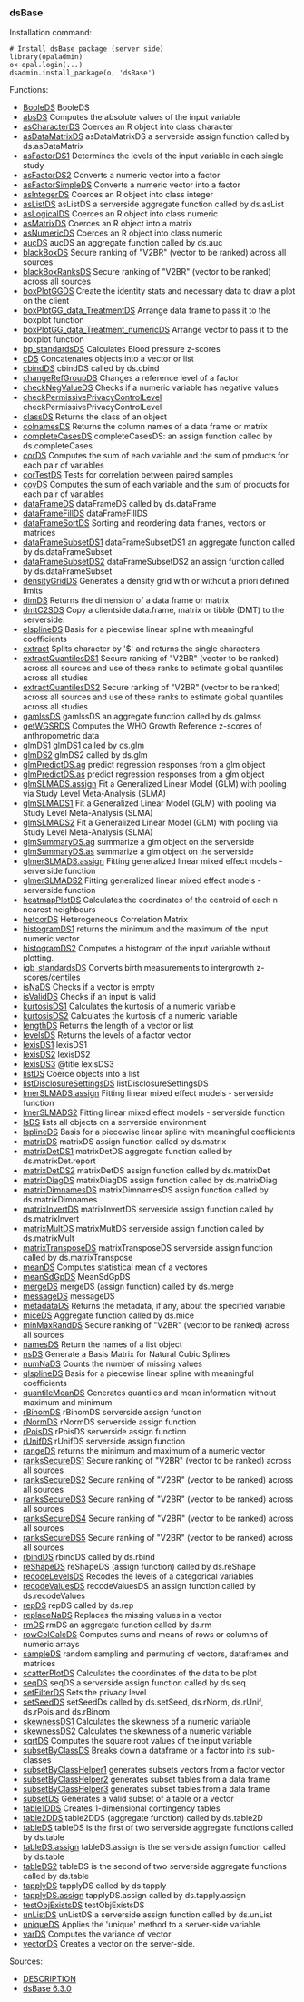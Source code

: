

### dsBase

Installation command:

	# Install dsBase package (server side)
	library(opaladmin)
	o<-opal.login(...)
	dsadmin.install_package(o, 'dsBase')

Functions:


* [BooleDS](BooleDS.html) BooleDS
* [absDS](absDS.html) Computes the absolute values of the input variable
* [asCharacterDS](asCharacterDS.html) Coerces an R object into class character
* [asDataMatrixDS](asDataMatrixDS.html) asDataMatrixDS a serverside assign function called by ds.asDataMatrix
* [asFactorDS1](asFactorDS1.html) Determines the levels of the input variable in each single study
* [asFactorDS2](asFactorDS2.html) Converts a numeric vector into a factor
* [asFactorSimpleDS](asFactorSimpleDS.html) Converts a numeric vector into a factor
* [asIntegerDS](asIntegerDS.html) Coerces an R object into class integer
* [asListDS](asListDS.html) asListDS a serverside aggregate function called by ds.asList
* [asLogicalDS](asLogicalDS.html) Coerces an R object into class numeric
* [asMatrixDS](asMatrixDS.html) Coerces an R object into a matrix
* [asNumericDS](asNumericDS.html) Coerces an R object into class numeric
* [aucDS](aucDS.html) aucDS an aggregate function called by ds.auc
* [blackBoxDS](blackBoxDS.html) Secure ranking of "V2BR" (vector to be ranked) across all sources
* [blackBoxRanksDS](blackBoxRanksDS.html) Secure ranking of "V2BR" (vector to be ranked) across all sources
* [boxPlotGGDS](boxPlotGGDS.html) Create the identity stats and necessary data to draw a plot on the client
* [boxPlotGG_data_TreatmentDS](boxPlotGG_data_TreatmentDS.html) Arrange data frame to pass it to the boxplot function
* [boxPlotGG_data_Treatment_numericDS](boxPlotGG_data_Treatment_numericDS.html) Arrange vector to pass it to the boxplot function
* [bp_standardsDS](bp_standardsDS.html) Calculates Blood pressure z-scores
* [cDS](cDS.html) Concatenates objects into a vector or list
* [cbindDS](cbindDS.html) cbindDS called by ds.cbind
* [changeRefGroupDS](changeRefGroupDS.html) Changes a reference level of a factor
* [checkNegValueDS](checkNegValueDS.html) Checks if a numeric variable has negative values
* [checkPermissivePrivacyControlLevel](checkPermissivePrivacyControlLevel.html) checkPermissivePrivacyControlLevel
* [classDS](classDS.html) Returns the class of an object
* [colnamesDS](colnamesDS.html) Returns the column names of a data frame or matrix
* [completeCasesDS](completeCasesDS.html) completeCasesDS: an assign function called by ds.completeCases
* [corDS](corDS.html) Computes the sum of each variable and the sum of products for each pair of variables
* [corTestDS](corTestDS.html) Tests for correlation between paired samples
* [covDS](covDS.html) Computes the sum of each variable and the sum of products for each pair of variables
* [dataFrameDS](dataFrameDS.html) dataFrameDS called by ds.dataFrame
* [dataFrameFillDS](dataFrameFillDS.html) dataFrameFillDS
* [dataFrameSortDS](dataFrameSortDS.html) Sorting and reordering data frames, vectors or matrices
* [dataFrameSubsetDS1](dataFrameSubsetDS1.html) dataFrameSubsetDS1 an aggregate function called by ds.dataFrameSubset
* [dataFrameSubsetDS2](dataFrameSubsetDS2.html) dataFrameSubsetDS2 an assign function called by ds.dataFrameSubset
* [densityGridDS](densityGridDS.html) Generates a density grid with or without a priori defined limits
* [dimDS](dimDS.html) Returns the dimension of a data frame or matrix
* [dmtC2SDS](dmtC2SDS.html) Copy a clientside data.frame, matrix or tibble (DMT) to the serverside.
* [elsplineDS](elsplineDS.html) Basis for a piecewise linear spline with meaningful coefficients
* [extract](extract.html) Splits character by '$' and returns the single characters
* [extractQuantilesDS1](extractQuantilesDS1.html) Secure ranking of "V2BR" (vector to be ranked) across all sources and use of these ranks to estimate global quantiles across all studies
* [extractQuantilesDS2](extractQuantilesDS2.html) Secure ranking of "V2BR" (vector to be ranked) across all sources and use of these ranks to estimate global quantiles across all studies
* [gamlssDS](gamlssDS.html) gamlssDS an aggregate function called by ds.galmss
* [getWGSRDS](getWGSRDS.html) Computes the WHO Growth Reference z-scores of anthropometric data
* [glmDS1](glmDS1.html) glmDS1 called by ds.glm
* [glmDS2](glmDS2.html) glmDS2 called by ds.glm
* [glmPredictDS.ag](glmPredictDS.ag.html) predict regression responses from a glm object
* [glmPredictDS.as](glmPredictDS.as.html) predict regression responses from a glm object
* [glmSLMADS.assign](glmSLMADS.assign.html) Fit a Generalized Linear Model (GLM) with pooling via Study Level Meta-Analysis (SLMA)
* [glmSLMADS1](glmSLMADS1.html) Fit a Generalized Linear Model (GLM) with pooling via Study Level Meta-Analysis (SLMA)
* [glmSLMADS2](glmSLMADS2.html) Fit a Generalized Linear Model (GLM) with pooling via Study Level Meta-Analysis (SLMA)
* [glmSummaryDS.ag](glmSummaryDS.ag.html) summarize a glm object on the serverside
* [glmSummaryDS.as](glmSummaryDS.as.html) summarize a glm object on the serverside
* [glmerSLMADS.assign](glmerSLMADS.assign.html) Fitting generalized linear mixed effect models - serverside function
* [glmerSLMADS2](glmerSLMADS2.html) Fitting generalized linear mixed effect models - serverside function
* [heatmapPlotDS](heatmapPlotDS.html) Calculates the coordinates of the centroid of each n nearest neighbours
* [hetcorDS](hetcorDS.html) Heterogeneous Correlation Matrix
* [histogramDS1](histogramDS1.html) returns the minimum and the maximum of the input numeric vector
* [histogramDS2](histogramDS2.html) Computes a histogram of the input variable without plotting.
* [igb_standardsDS](igb_standardsDS.html) Converts birth measurements to intergrowth z-scores/centiles
* [isNaDS](isNaDS.html) Checks if a vector is empty
* [isValidDS](isValidDS.html) Checks if an input is valid
* [kurtosisDS1](kurtosisDS1.html) Calculates the kurtosis of a numeric variable
* [kurtosisDS2](kurtosisDS2.html) Calculates the kurtosis of a numeric variable
* [lengthDS](lengthDS.html) Returns the length of a vector or list
* [levelsDS](levelsDS.html) Returns the levels of a factor vector
* [lexisDS1](lexisDS1.html) lexisDS1
* [lexisDS2](lexisDS2.html) lexisDS2
* [lexisDS3](lexisDS3.html) @title lexisDS3
* [listDS](listDS.html) Coerce objects into a list
* [listDisclosureSettingsDS](listDisclosureSettingsDS.html) listDisclosureSettingsDS
* [lmerSLMADS.assign](lmerSLMADS.assign.html) Fitting linear mixed effect models - serverside function
* [lmerSLMADS2](lmerSLMADS2.html) Fitting linear mixed effect models - serverside function
* [lsDS](lsDS.html) lists all objects on a serverside environment
* [lsplineDS](lsplineDS.html) Basis for a piecewise linear spline with meaningful coefficients
* [matrixDS](matrixDS.html) matrixDS assign function called by ds.matrix
* [matrixDetDS1](matrixDetDS1.html) matrixDetDS aggregate function called by ds.matrixDet.report
* [matrixDetDS2](matrixDetDS2.html) matrixDetDS assign function called by ds.matrixDet
* [matrixDiagDS](matrixDiagDS.html) matrixDiagDS assign function called by ds.matrixDiag
* [matrixDimnamesDS](matrixDimnamesDS.html) matrixDimnamesDS assign function called by ds.matrixDimnames
* [matrixInvertDS](matrixInvertDS.html) matrixInvertDS serverside assign function called by ds.matrixInvert
* [matrixMultDS](matrixMultDS.html) matrixMultDS serverside assign function called by ds.matrixMult
* [matrixTransposeDS](matrixTransposeDS.html) matrixTransposeDS serverside assign function called by ds.matrixTranspose
* [meanDS](meanDS.html) Computes statistical mean of a vectores
* [meanSdGpDS](meanSdGpDS.html) MeanSdGpDS
* [mergeDS](mergeDS.html) mergeDS (assign function) called by ds.merge
* [messageDS](messageDS.html) messageDS
* [metadataDS](metadataDS.html) Returns the metadata, if any, about the specified variable
* [miceDS](miceDS.html) Aggregate function called by ds.mice
* [minMaxRandDS](minMaxRandDS.html) Secure ranking of "V2BR" (vector to be ranked) across all sources
* [namesDS](namesDS.html) Return the names of a list object
* [nsDS](nsDS.html) Generate a Basis Matrix for Natural Cubic Splines
* [numNaDS](numNaDS.html) Counts the number of missing values
* [qlsplineDS](qlsplineDS.html) Basis for a piecewise linear spline with meaningful coefficients
* [quantileMeanDS](quantileMeanDS.html) Generates quantiles and mean information without maximum and minimum
* [rBinomDS](rBinomDS.html) rBinomDS serverside assign function
* [rNormDS](rNormDS.html) rNormDS serverside assign function
* [rPoisDS](rPoisDS.html) rPoisDS serverside assign function
* [rUnifDS](rUnifDS.html) rUnifDS serverside assign function
* [rangeDS](rangeDS.html) returns the minimum and maximum of a numeric vector
* [ranksSecureDS1](ranksSecureDS1.html) Secure ranking of "V2BR" (vector to be ranked) across all sources
* [ranksSecureDS2](ranksSecureDS2.html) Secure ranking of "V2BR" (vector to be ranked) across all sources
* [ranksSecureDS3](ranksSecureDS3.html) Secure ranking of "V2BR" (vector to be ranked) across all sources
* [ranksSecureDS4](ranksSecureDS4.html) Secure ranking of "V2BR" (vector to be ranked) across all sources
* [ranksSecureDS5](ranksSecureDS5.html) Secure ranking of "V2BR" (vector to be ranked) across all sources
* [rbindDS](rbindDS.html) rbindDS called by ds.rbind
* [reShapeDS](reShapeDS.html) reShapeDS (assign function) called by ds.reShape
* [recodeLevelsDS](recodeLevelsDS.html) Recodes the levels of a categorical variables
* [recodeValuesDS](recodeValuesDS.html) recodeValuesDS an assign function called by ds.recodeValues
* [repDS](repDS.html) repDS called by ds.rep
* [replaceNaDS](replaceNaDS.html) Replaces the missing values in a vector
* [rmDS](rmDS.html) rmDS an aggregate function called by ds.rm
* [rowColCalcDS](rowColCalcDS.html) Computes sums and means of rows or columns of numeric arrays
* [sampleDS](sampleDS.html) random sampling and permuting of vectors, dataframes and matrices
* [scatterPlotDS](scatterPlotDS.html) Calculates the coordinates of the data to be plot
* [seqDS](seqDS.html) seqDS a serverside assign function called by ds.seq
* [setFilterDS](setFilterDS.html) Sets the privacy level
* [setSeedDS](setSeedDS.html) setSeedDs called by ds.setSeed, ds.rNorm, ds.rUnif, ds.rPois and ds.rBinom
* [skewnessDS1](skewnessDS1.html) Calculates the skewness of a numeric variable
* [skewnessDS2](skewnessDS2.html) Calculates the skewness of a numeric variable
* [sqrtDS](sqrtDS.html) Computes the square root values of the input variable
* [subsetByClassDS](subsetByClassDS.html) Breaks down a dataframe or a factor into its sub-classes
* [subsetByClassHelper1](subsetByClassHelper1.html) generates subsets vectors from a factor vector
* [subsetByClassHelper2](subsetByClassHelper2.html) generates subset tables from a data frame
* [subsetByClassHelper3](subsetByClassHelper3.html) generates subset tables from a data frame
* [subsetDS](subsetDS.html) Generates a valid subset of a table or a vector
* [table1DDS](table1DDS.html) Creates 1-dimensional contingency tables
* [table2DDS](table2DDS.html) table2DDS (aggregate function) called by ds.table2D
* [tableDS](tableDS.html) tableDS is the first of two serverside aggregate functions called by ds.table
* [tableDS.assign](tableDS.assign.html) tableDS.assign is the serverside assign function called by ds.table
* [tableDS2](tableDS2.html) tableDS is the second of two serverside aggregate functions called by ds.table
* [tapplyDS](tapplyDS.html) tapplyDS called by ds.tapply
* [tapplyDS.assign](tapplyDS.assign.html) tapplyDS.assign called by ds.tapply.assign
* [testObjExistsDS](testObjExistsDS.html) testObjExistsDS
* [unListDS](unListDS.html) unListDS a serverside assign function called by ds.unList
* [uniqueDS](uniqueDS.html) Applies the 'unique' method to a server-side variable.
* [varDS](varDS.html) Computes the variance of vector
* [vectorDS](vectorDS.html) Creates a vector on the server-side.

Sources:

* [DESCRIPTION](https://raw.github.com/datashield/dsBase/6.3.0/DESCRIPTION)
* [dsBase 6.3.0](https://github.com/datashield/dsBase/tree/6.3.0)
